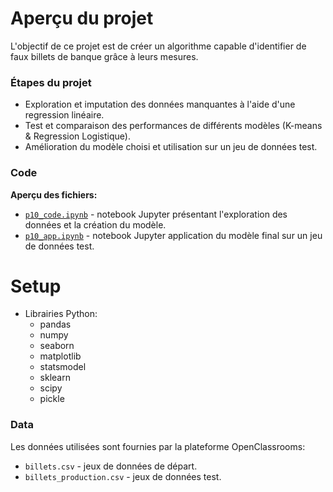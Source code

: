 # Aperçu du projet

L'objectif de ce projet est de créer un algorithme capable d'identifier de faux billets de banque grâce à leurs mesures.

### Étapes du projet
  - Exploration et imputation des données manquantes à l'aide d'une regression linéaire.
  - Test et comparaison des performances de différents modèles (K-means & Regression Logistique).
  - Amélioration du modèle choisi et utilisation sur un jeu de données test.

### Code
**Aperçu des fichiers:**
  - [`p10_code.ipynb`](https://github.com/rodriguezvincent/ProjetsOpenclassrooms-FR/blob/main/P10-D%C3%A9tecter-de-faux-billets-de-banque/p10_code.ipynb) - notebook Jupyter présentant l'exploration des données et la création du modèle.
  - [`p10_app.ipynb`](https://github.com/rodriguezvincent/ProjetsOpenclassrooms-FR/blob/main/P10-D%C3%A9tecter-de-faux-billets-de-banque/p10_app.ipynb) - notebook Jupyter application du modèle final sur un jeu de données test.

# Setup
  - Librairies Python:
    - pandas
    - numpy
    - seaborn
    - matplotlib
    - statsmodel
    - sklearn
    - scipy
    - pickle

### Data
Les données utilisées sont fournies par la plateforme OpenClassrooms:
  - `billets.csv` - jeux de données de départ.
  - `billets_production.csv` - jeux de données test.
